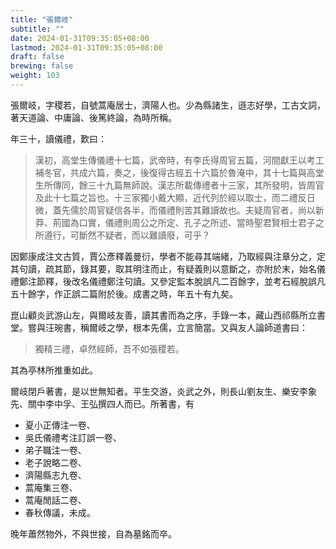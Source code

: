 ```yaml
---
title: "張爾岐"
subtitle: ""
date: 2024-01-31T09:35:05+08:00
lastmod: 2024-01-31T09:35:05+08:00
draft: false
brewing: false
weight: 103
---
```



張爾岐，字稷若，自號蒿庵居士，濟陽人也。少為縣諸生，遜志好學，工古文詞，著天道論、中庸論、後篤終論，為時所稱。

年三十，讀儀禮，歎曰：

> 漢初，高堂生傳儀禮十七篇，武帝時，有李氏得周官五篇，河間獻王以考工補冬官，共成六篇，奏之，後復得古經五十六篇於魯淹中，其十七篇與高堂生所傳同，餘三十九篇無師說。漢志所載傳禮者十三家，其所發明，皆周官及此十七篇之旨也。十三家獨小戴大顯，近代列於經以取士，而二禮反日微，蓋先儒於周官疑信各半，而儀禮則苦其難讀故也。夫疑周官者，尚以新莽、荊國為口實，儀禮則周公之所定、孔子之所述、當時聖君賢相士君子之所遵行，可斷然不疑者，而以難讀廢，可乎？

因鄭康成注文古質，賈公彥釋義曼衍，學者不能尋其端緒，乃取經與注章分之，定其句讀，疏其節，錄其要，取其明注而止，有疑義則以意斷之，亦附於末，始名儀禮鄭注節釋，後改名儀禮鄭注句讀。又參定監本脫誤凡二百餘字，並考石經脫誤凡五十餘字，作正誤二篇附於後。成書之時，年五十有九矣。

崑山顧炎武游山左，與爾岐友善，讀其書而為之序，手錄一本，藏山西祁縣所立書堂。嘗與汪琬書，稱爾岐之學，根本先儒，立言簡當。又與友人論師道書曰：

> 獨精三禮，卓然經師，吾不如張稷若。

其為亭林所推重如此。

爾岐閉戶著書，是以世無知者。平生交游，炎武之外，則長山劉友生、樂安李象先、關中李中孚、王弘撰四人而已。所著書，有

- 夏小正傳注一卷、
- 吳氏儀禮考注訂誤一卷、
- 弟子職注一卷、
- 老子說略二卷、
- 濟陽縣志九卷、
- 蒿庵集三卷、
- 蒿庵閒話二卷、
- 春秋傳議，未成。

晚年蕭然物外，不與世接，自為墓銘而卒。